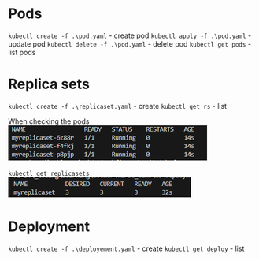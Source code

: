 # Pods

`kubectl create -f .\pod.yaml` - create pod
`kubectl apply -f .\pod.yaml` - update pod
`kubectl delete -f .\pod.yaml` - delete pod
`kubectl get pods` - list pods

# Replica sets

`kubectl create -f .\replicaset.yaml` - create
`kubectl get rs` - list

When checking the pods
![alt text](image.png)

`kubectl get replicasets`
![alt text](image-1.png)

# Deployment

`kubectl create -f .\deployement.yaml` - create
`kubectl get deploy` - list